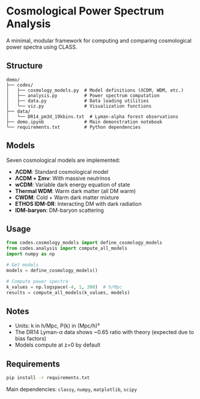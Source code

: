 # Cosmological Power Spectrum Analysis

A minimal, modular framework for computing and comparing cosmological power spectra using CLASS.

## Structure

```
demo/
├── codes/
│   ├── cosmology_models.py  # Model definitions (ΛCDM, WDM, etc.)
│   ├── analysis.py          # Power spectrum computation
│   ├── data.py              # Data loading utilities
│   └── viz.py               # Visualization functions
├── data/
│   └── DR14_pm3d_19kbins.txt  # Lyman-alpha forest observations
├── demo.ipynb               # Main demonstration notebook
└── requirements.txt         # Python dependencies
```

## Models

Seven cosmological models are implemented:
- **ΛCDM**: Standard cosmological model
- **ΛCDM + Σmν**: With massive neutrinos
- **wCDM**: Variable dark energy equation of state
- **Thermal WDM**: Warm dark matter (all DM warm)
- **CWDM**: Cold + Warm dark matter mixture
- **ETHOS IDM-DR**: Interacting DM with dark radiation
- **IDM-baryon**: DM-baryon scattering

## Usage

```python
from codes.cosmology_models import define_cosmology_models
from codes.analysis import compute_all_models
import numpy as np

# Get models
models = define_cosmology_models()

# Compute power spectra
k_values = np.logspace(-4, 1, 300)  # h/Mpc
results = compute_all_models(k_values, models)
```

## Notes

- Units: k in h/Mpc, P(k) in (Mpc/h)³
- The DR14 Lyman-α data shows ~0.65 ratio with theory (expected due to bias factors)
- Models compute at z=0 by default

## Requirements

```bash
pip install -r requirements.txt
```

Main dependencies: `classy`, `numpy`, `matplotlib`, `scipy`
